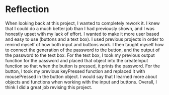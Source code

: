Reflection
================

When looking back at this project, I wanted to completely rework it. I knew that I could do a much better job than I had previously shown, and I was honestly upset with my lack of effort. I wanted to make it more user based and easy to use (buttons and a text box). I used previous projects in order to remind myself of how both input and buttons work. I then taught myself how to connect the generation of the password to the button, and the output of the password to the text box. For the text box, I took my previous output function for the password and placed that object into the createInput function so that when the button is pressed, it prints the password. For the button, I took my previous keyPressed function and replaced it with mousePressed in the button object. I would say that I learned more about objects and functions when working with the input and buttons. Overall, I think I did a great job revising this project.